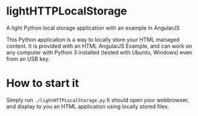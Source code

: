 lightHTTPLocalStorage
=====================

A light Python local storage application with an example in AngularJS

This Python application is a way to locally store your HTML managed content. It is provided with an HTML AngularJS Example, and can work on any computer with Python 3 installed (tested with Ubuntu, Windows) even from an USB key.


How to start it
===============

Simply run `./lightHTTPLocalStorage.py`
It should open your webbrowser, and display to you an HTML application using locally stored files.
